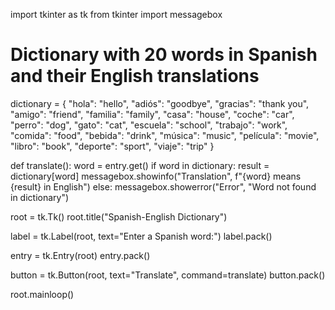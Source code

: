 import tkinter as tk
from tkinter import messagebox

# Dictionary with 20 words in Spanish and their English translations
dictionary = {
    "hola": "hello",
    "adiós": "goodbye",
    "gracias": "thank you",
    "amigo": "friend",
    "familia": "family",
    "casa": "house",
    "coche": "car",
    "perro": "dog",
    "gato": "cat",
    "escuela": "school",
    "trabajo": "work",
    "comida": "food",
    "bebida": "drink",
    "música": "music",
    "película": "movie",
    "libro": "book",
    "deporte": "sport",
    "viaje": "trip"
}


def translate():
    word = entry.get()
    if word in dictionary:
        result = dictionary[word]
        messagebox.showinfo("Translation", f"{word} means {result} in English")
    else:
        messagebox.showerror("Error", "Word not found in dictionary")


root = tk.Tk()
root.title("Spanish-English Dictionary")

label = tk.Label(root, text="Enter a Spanish word:")
label.pack()

entry = tk.Entry(root)
entry.pack()

button = tk.Button(root, text="Translate", command=translate)
button.pack()

root.mainloop()
